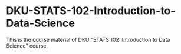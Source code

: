 # DKU-STATS-102-Introduction-to-Data-Science
This is the course material of DKU "STATS 102: Introduction to Data Science" course.
